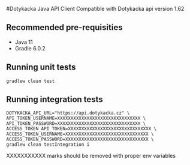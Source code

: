 #Dotykacka Java API Client
Compatible with Dotykacka api version 1.62

## Recommended pre-requisities
* Java 11
* Gradle 6.0.2

## Running unit tests
```
gradlew clean test 
```
## Running integration tests
```
DOTYKACKA_API_URL="https://api.dotykacka.cz" \
API_TOKEN_USERNAME=XXXXXXXXXXXXXXXXXXXXXXXXXXXXXXX \
API_TOKEN_PASSWORD=XXXXXXXXXXXXXXXXXXXXXXXXXXXXXXX \
ACCESS_TOKEN_API_TOKEN=XXXXXXXXXXXXXXXXXXXXXXXXXXXXXXX \
ACCESS_TOKEN_USERNAME=XXXXXXXXXXXXXXXXXXXXXXXXXXXXXXX \
ACCESS_TOKEN_PASSWORD=XXXXXXXXXXXXXXXXXXXXXXXXXXXXXXX \
gradlew clean testIntegration i
```
XXXXXXXXXXX marks should be removed with proper env variables

